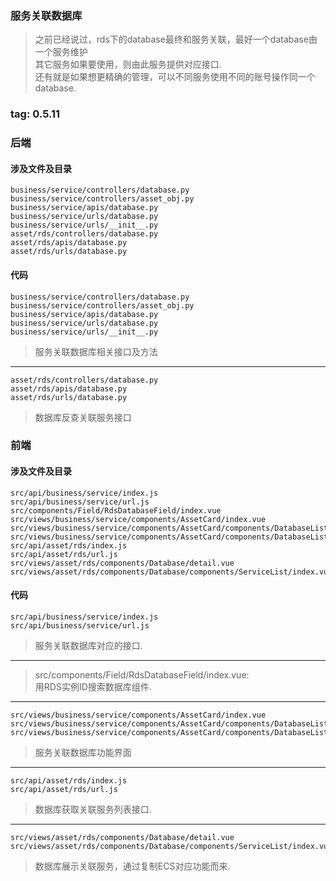 ### 服务关联数据库
> 之前已经说过，rds下的database最终和服务关联，最好一个database由一个服务维护  
> 其它服务如果要使用，则由此服务提供对应接口.  
> 还有就是如果想更精确的管理，可以不同服务使用不同的账号操作同一个database.  

### tag: 0.5.11

### 后端

#### 涉及文件及目录
```
business/service/controllers/database.py
business/service/controllers/asset_obj.py
business/service/apis/database.py
business/service/urls/database.py
business/service/urls/__init__.py
asset/rds/controllers/database.py
asset/rds/apis/database.py
asset/rds/urls/database.py
```

#### 代码
>
```
business/service/controllers/database.py
business/service/controllers/asset_obj.py
business/service/apis/database.py
business/service/urls/database.py
business/service/urls/__init__.py
```
> 服务关联数据库相关接口及方法  

------
>
```
asset/rds/controllers/database.py
asset/rds/apis/database.py
asset/rds/urls/database.py
```
> 数据库反查关联服务接口  

### 前端

#### 涉及文件及目录
```
src/api/business/service/index.js
src/api/business/service/url.js
src/components/Field/RdsDatabaseField/index.vue
src/views/business/service/components/AssetCard/index.vue
src/views/business/service/components/AssetCard/components/DatabaseList/index.vue
src/views/business/service/components/AssetCard/components/DatabaseList/components/ObjDialog/index.vue
src/api/asset/rds/index.js
src/api/asset/rds/url.js
src/views/asset/rds/components/Database/detail.vue
src/views/asset/rds/components/Database/components/ServiceList/index.vue
```

#### 代码
>
```
src/api/business/service/index.js
src/api/business/service/url.js
```
> 服务关联数据库对应的接口.  

------
> src/components/Field/RdsDatabaseField/index.vue:  
> 用RDS实例ID搜索数据库组件.  

------
>
```
src/views/business/service/components/AssetCard/index.vue
src/views/business/service/components/AssetCard/components/DatabaseList/index.vue
src/views/business/service/components/AssetCard/components/DatabaseList/components/ObjDialog/index.vue
```
> 服务关联数据库功能界面  

------
>
```
src/api/asset/rds/index.js
src/api/asset/rds/url.js
```
> 数据库获取关联服务列表接口.  

------
> 
```
src/views/asset/rds/components/Database/detail.vue
src/views/asset/rds/components/Database/components/ServiceList/index.vue
```
> 数据库展示关联服务，通过复制ECS对应功能而来.  
